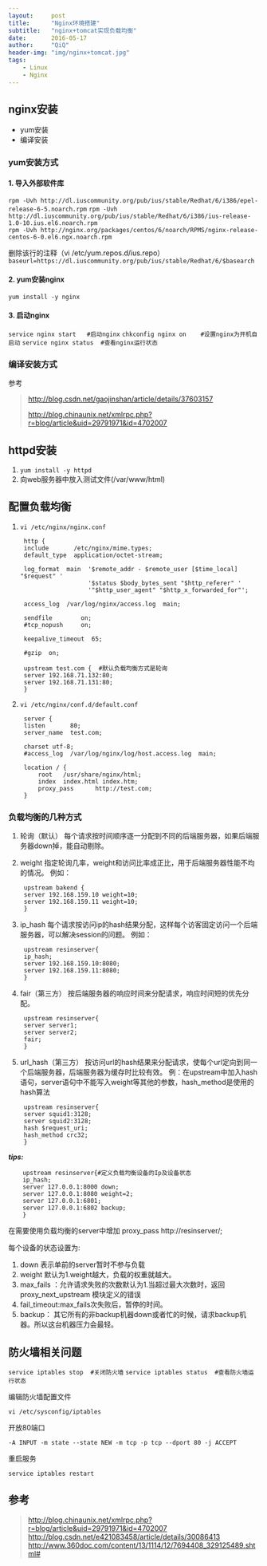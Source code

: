 ```yaml
---
layout:     post
title:      "Nginx环境搭建"
subtitle:   "nginx+tomcat实现负载均衡"
date:       2016-05-17
author:     "QiQ"
header-img: "img/nginx+tomcat.jpg"
tags:
    - Linux
    - Nginx
---
```



## nginx安装

- yum安装
- 编译安装

### yum安装方式

#### 1. 导入外部软件库

`rpm -Uvh http://dl.iuscommunity.org/pub/ius/stable/Redhat/6/i386/epel-release-6-5.noarch.rpm` 
`rpm -Uvh http://dl.iuscommunity.org/pub/ius/stable/Redhat/6/i386/ius-release-1.0-10.ius.el6.noarch.rpm`  
`rpm -Uvh http://nginx.org/packages/centos/6/noarch/RPMS/nginx-release-centos-6-0.el6.ngx.noarch.rpm`
	 
删除该行的注释（vi /etc/yum.repos.d/ius.repo）
`baseurl=https://dl.iuscommunity.org/pub/ius/stable/Redhat/6/$basearch` 

#### 2. yum安装nginx
`yum install -y nginx`

#### 3. 启动nginx
`service nginx start   #启动nginx`
`chkconfig nginx on    #设置nginx为开机自启动` 
`service nginx status  #查看nginx运行状态`

### 编译安装方式

参考

> http://blog.csdn.net/gaojinshan/article/details/37603157
> 
> http://blog.chinaunix.net/xmlrpc.php?r=blog/article&uid=29791971&id=4702007

## httpd安装

1. `yum install -y httpd`
2. 向web服务器中放入测试文件(/var/www/html)

## 配置负载均衡

1. `vi /etc/nginx/nginx.conf`

		http {
	    include       /etc/nginx/mime.types;
	    default_type  application/octet-stream;
	
	    log_format  main  '$remote_addr - $remote_user [$time_local] "$request" '
	                      '$status $body_bytes_sent "$http_referer" '
	                      '"$http_user_agent" "$http_x_forwarded_for"';
	
	    access_log  /var/log/nginx/access.log  main;
	
	    sendfile        on;
	    #tcp_nopush     on;
	
	    keepalive_timeout  65;
	
	    #gzip  on;
	
	    upstream test.com {  #默认负载均衡方式是轮询
	    server 192.168.71.132:80;
	    server 192.168.71.131:80;
	    }

2. `vi /etc/nginx/conf.d/default.conf`



		server {   
	    listen       80;
	    server_name  test.com;

	    charset utf-8;
	    #access_log  /var/log/nginx/log/host.access.log  main;
	
	    location / {
	        root   /usr/share/nginx/html;
	        index  index.html index.htm;
	        proxy_pass      http://test.com;
	    }

### 负载均衡的几种方式

1. 轮询（默认）
每个请求按时间顺序逐一分配到不同的后端服务器，如果后端服务器down掉，能自动剔除。

2. weight
指定轮询几率，weight和访问比率成正比，用于后端服务器性能不均的情况。
例如：

		upstream bakend {
		server 192.168.159.10 weight=10;
		server 192.168.159.11 weight=10;
		}

3. ip_hash
每个请求按访问ip的hash结果分配，这样每个访客固定访问一个后端服务器，可以解决session的问题。
例如：

		upstream resinserver{
		ip_hash;
		server 192.168.159.10:8080;
		server 192.168.159.11:8080;
		}


4. fair（第三方）
按后端服务器的响应时间来分配请求，响应时间短的优先分配。

		upstream resinserver{
		server server1;
		server server2;
		fair;
		}


5. url_hash（第三方）
按访问url的hash结果来分配请求，使每个url定向到同一个后端服务器，后端服务器为缓存时比较有效。
例：在upstream中加入hash语句，server语句中不能写入weight等其他的参数，hash_method是使用的hash算法

		upstream resinserver{
		server squid1:3128;
		server squid2:3128;
		hash $request_uri;
		hash_method crc32;
		}

***tips:***

		upstream resinserver{#定义负载均衡设备的Ip及设备状态
		ip_hash;
		server 127.0.0.1:8000 down;
		server 127.0.0.1:8080 weight=2;
		server 127.0.0.1:6801;
		server 127.0.0.1:6802 backup;
		}

在需要使用负载均衡的server中增加
proxy_pass http://resinserver/;

每个设备的状态设置为:

1. down 表示单前的server暂时不参与负载
2. weight 默认为1.weight越大，负载的权重就越大。
3. max_fails ：允许请求失败的次数默认为1.当超过最大次数时，返回proxy_next_upstream 模块定义的错误
4. fail_timeout:max_fails次失败后，暂停的时间。
5. backup： 其它所有的非backup机器down或者忙的时候，请求backup机器。所以这台机器压力会最轻。

## 防火墙相关问题

`service iptables stop  #关闭防火墙`
`service iptables status  #查看防火墙运行状态`

编辑防火墙配置文件

`vi /etc/sysconfig/iptables`

开放80端口

`-A INPUT -m state --state NEW -m tcp -p tcp --dport 80 -j ACCEPT`

重启服务

`service iptables restart`


## 参考

> http://blog.chinaunix.net/xmlrpc.php?r=blog/article&uid=29791971&id=4702007
> http://blog.csdn.net/e421083458/article/details/30086413
> http://www.360doc.com/content/13/1114/12/7694408_329125489.shtml#


